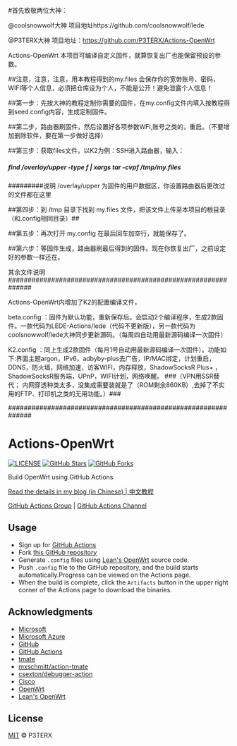 #首先致敬两位大神：

@coolsnowwolf大神  项目地址https://github.com/coolsnowwolf/lede

@P3TERX大神        项目地址：https://github.com/P3TERX/Actions-OpenWrt

Actions-OpenWrt 本项目可编译自定义固件，就算恢复出厂也能保留预设的参数。

##注意，注意，注意，用本教程得到的my.files 会保存你的宽带账号、密码，WIFI等个人信息，必须把仓库设为个人，不能是公开！避免泄露个人信息！

##第一步：先按大神的教程定制你需要的固件，在my.config文件内填入按教程得到seed.config内容，生成定制固件。

##第二步，路由器刷固件，然后设置好各项参数WFI,账号之类的，重启。（不要增加删除软件，要在第一步做好选择）

##第三步：获取files文件，以K2为例：SSH进入路由器，输入：
#####   find /overlay/upper -type f | xargs tar -cvpf /tmp/my.files
#########说明 /overlay/upper 为固件的用户数据区，你设置路由器后更改过的文件都在这里

##第四步：到 /tmp 目录下找到 my.files 文件，把该文件上传至本项目的根目录（和.config相同目录）##

##第五步：再次打开 my.config 在最后回车加空行，就能保存了。

##第六步：等固件生成，路由器刷最后得到的固件。现在你恢复出厂，之前设定好的参数一样还在。


其余文件说明##############################################################

Actions-OpenWrt内增加了K2的配置编译文件，

beta.config ：固件为默认功能，重新保存后。会启动2个编译程序，生成2款固件。一款代码为LEDE-Actions/lede（代码不更新版），另一款代码为coolsnowwolf/lede大神同步更新源码。（每周四自动用最新源码编译一次固件）

K2.config ：同上生成2款固件（每月1号自动用最新源码编译一次固件）。功能如下:界面主题argon，IPv6，adbyby-plus去广告，IP/MAC绑定，计划重启，DDNS，防火墙，网络加速，访客WIFI，内存释放，ShadowSocksR Plus+ ，ShadowSocksR服务端，UPnP，WIFI计划，网络唤醒。
###（VPN用SSR替代； 内网穿透种类太多，没集成需要装就是了（ROM剩余860KB）,去掉了不实用的FTP、打印机之类的无用功能。）###

##############################################################


# Actions-OpenWrt

[![LICENSE](https://img.shields.io/github/license/mashape/apistatus.svg?style=flat-square&label=LICENSE)](https://github.com/P3TERX/Actions-OpenWrt/blob/master/LICENSE)
[![GitHub Stars](https://img.shields.io/github/stars/P3TERX/Actions-OpenWrt.svg?style=flat-square&label=Stars)](https://github.com/P3TERX/Actions-OpenWrt/stargazers)
[![GitHub Forks](https://img.shields.io/github/forks/P3TERX/Actions-OpenWrt.svg?style=flat-square&label=Forks)](https://github.com/P3TERX/Actions-OpenWrt/fork)

Build OpenWrt using GitHub Actions

[Read the details in my blog (in Chinese) | 中文教程](https://p3terx.com/archives/build-openwrt-with-github-actions.html)

[GitHub Actions Group](https://t.me/GitHub_Actions) | [GitHub Actions Channel](https://t.me/GitHub_Actions_Channel)

## Usage

- Sign up for [GitHub Actions](https://github.com/features/actions/signup)
- Fork [this GitHub repository](https://github.com/P3TERX/Actions-OpenWrt)
- Generate `.config` files using [Lean's OpenWrt](https://github.com/coolsnowwolf/lede) source code.
- Push `.config` file to the GitHub repository, and the build starts automatically.Progress can be viewed on the Actions page.
- When the build is complete, click the `Artifacts` button in the upper right corner of the Actions page to download the binaries.

## Acknowledgments

- [Microsoft](https://www.microsoft.com)
- [Microsoft Azure](https://azure.microsoft.com)
- [GitHub](https://github.com)
- [GitHub Actions](https://github.com/features/actions)
- [tmate](https://github.com/tmate-io/tmate)
- [mxschmitt/action-tmate](https://github.com/mxschmitt/action-tmate)
- [csexton/debugger-action](https://github.com/csexton/debugger-action)
- [Cisco](https://www.cisco.com/)
- [OpenWrt](https://github.com/openwrt/openwrt)
- [Lean's OpenWrt](https://github.com/coolsnowwolf/lede)

## License

[MIT](https://github.com/P3TERX/Actions-OpenWrt/blob/master/LICENSE) © P3TERX
